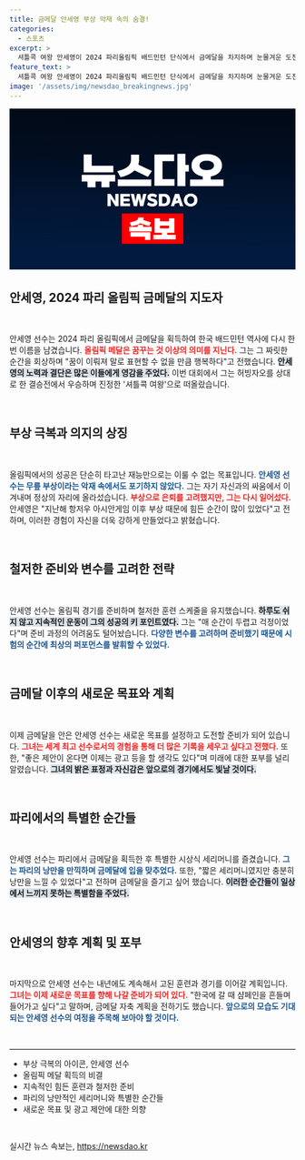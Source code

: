 ```yaml
---
title: 금메달 안세영 부상 악재 속의 숨결!
categories:
  - 스포츠
excerpt: >
  셔틀콕 여왕 안세영이 2024 파리올림픽 배드민턴 단식에서 금메달을 차지하며 눈물겨운 도전을 마무리했다. 부상을 이겨낸 그의 이야기와 샴페인 세리머니에 대한 기대가 궁금하다면 클릭하세요!
feature_text: >
  셔틀콕 여왕 안세영이 2024 파리올림픽 배드민턴 단식에서 금메달을 차지하며 눈물겨운 도전을 마무리했다. 부상을 이겨낸 그의 이야기와 샴페인 세리머니에 대한 기대가 궁금하다면 클릭하세요!
image: '/assets/img/newsdao_breakingnews.jpg'
---
```


<p><img src="/assets/img/newsdao_breakingnews.jpg" alt="bookingtag 속보" /></p>

<h2 data-ke-size="size26">안세영, 2024 파리 올림픽 금메달의 지도자</h2>

<p data-ke-size="size16">&nbsp;</p>

<p>안세영 선수는 2024 파리 올림픽에서 금메달을 획득하여 한국 배드민턴 역사에 다시 한번 이름을 남겼습니다. <b><span style="color: #ee2323;">올림픽 메달은 꿈꾸는 것 이상의 의미를 지닌다.</span></b> 그는 그 짜릿한 순간을 회상하며 "꿈이 이뤄져 말로 표현할 수 없을 만큼 행복하다"고 전했습니다. <b><span style="background-color: #21538527;">안세영의 노력과 결단은 많은 이들에게 영감을 주었다.</span></b> 이번 대회에서 그는 허빙자오를 상대로 한 결승전에서 우승하며 진정한 '셔틀콕 여왕'으로 떠올랐습니다.</p>

<p data-ke-size="size16">&nbsp;</p>

<h2 data-ke-size="size26">부상 극복과 의지의 상징</h2>

<p data-ke-size="size16">&nbsp;</p>

<p>올림픽에서의 성공은 단순히 타고난 재능만으로는 이룰 수 없는 목표입니다. <b><span style="color: #1a5490;">안세영 선수는 무릎 부상이라는 악재 속에서도 포기하지 않았다.</span></b> 그는 자기 자신과의 싸움에서 이겨내며 정상의 자리에 올라섰습니다. <b><span style="color: #ee2323;">부상으로 은퇴를 고려했지만, 그는 다시 일어섰다.</span></b> 안세영은 "지난해 항저우 아시안게임 이후 부상 때문에 힘든 순간이 많이 있었다"고 전하며, 이러한 경험이 자신을 더욱 강하게 만들었다고 밝혔습니다.</p>

<p data-ke-size="size16">&nbsp;</p>

<h2 data-ke-size="size26">철저한 준비와 변수를 고려한 전략</h2>

<p data-ke-size="size16">&nbsp;</p>

<p>안세영 선수는 올림픽 경기를 준비하며 철저한 훈련 스케줄을 유지했습니다. <b><span style="background-color: #21538527;">하루도 쉬지 않고 지속적인 운동이 그의 성공의 키 포인트였다.</span></b> 그는 "매 순간이 두렵고 걱정이었다"며 준비 과정의 어려움도 털어놨습니다. <b><span style="color: #1a5490;">다양한 변수를 고려하며 준비했기 때문에 시험의 순간에 최상의 퍼포먼스를 발휘할 수 있었다.</span></b></p>

<p data-ke-size="size16">&nbsp;</p>

<h2 data-ke-size="size26">금메달 이후의 새로운 목표와 계획</h2>

<p data-ke-size="size16">&nbsp;</p>

<p>이제 금메달을 안은 안세영 선수는 새로운 목표를 설정하고 도전할 준비가 되어 있습니다. <b><span style="color: #ee2323;">그녀는 세계 최고 선수로서의 경험을 통해 더 많은 기록을 세우고 싶다고 전했다.</span></b> 또한, "좋은 제안이 온다면 이제는 광고 등을 할 생각도 있다"며 미래에 대한 포부를 널리 알렸습니다. <b><span style="background-color: #21538527;">그녀의 밝은 표정과 자신감은 앞으로의 경기에서도 빛날 것이다.</span></b></p>

<p data-ke-size="size16">&nbsp;</p>

<h2 data-ke-size="size26">파리에서의 특별한 순간들</h2>

<p data-ke-size="size16">&nbsp;</p>

<p>안세영 선수는 파리에서 금메달을 획득한 후 특별한 시상식 세리머니를 즐겼습니다. <b><span style="color: #1a5490;">그는 파리의 낭만을 만끽하며 금메달에 입을 맞추었다.</span></b> 또한, "짧은 세리머니였지만 충분히 낭만을 느낄 수 있었다"고 전하며 금메달을 즐기고 싶어 했습니다. <b><span style="background-color: #21538527;">이러한 순간들이 일상에서 느끼지 못하는 특별함을 주었다.</span></b></p>

<p data-ke-size="size16">&nbsp;</p>

<h2 data-ke-size="size26">안세영의 향후 계획 및 포부</h2>

<p data-ke-size="size16">&nbsp;</p>

<p>마지막으로 안세영 선수는 내년에도 계속해서 고된 훈련과 경기를 이어갈 계획입니다. <b><span style="color: #ee2323;">그녀는 이제 새로운 목표를 향해 나갈 준비가 되어 있다.</span></b> "한국에 갈 때 샴페인을 흔들며 들어가고 싶다"고 말하며, 금메달 자축 계획을 전하기도 했습니다. <b><span style="color: #1a5490;">앞으로의 모습도 기대되는 안세영 선수의 여정을 주목해 보아야 할 것이다.</span></b></p>

<p data-ke-size="size16">&nbsp;</p>

<hr style="width:100%;height:1px;border:none;border-top:1px solid #ccc;" />

<ul>
  <li>부상 극복의 아이콘, 안세영 선수</li>
  <li>올림픽 메달 획득의 비결</li>
  <li>지속적인 힘든 훈련과 철저한 준비</li>
  <li>파리의 낭만적인 세리머니와 특별한 순간들</li>
  <li>새로운 목표 및 광고 제안에 대한 의향</li>
</ul>

<p data-ke-size="size16">&nbsp;</p>
실시간 뉴스 속보는, <a href="https://newsdao.kr" rel="dofollow">https://newsdao.kr</a>


